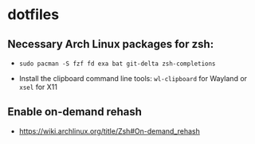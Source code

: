 # dotfiles

## Necessary Arch Linux packages for zsh:
  * ```Shell
    sudo pacman -S fzf fd exa bat git-delta zsh-completions
    ```
  * Install the clipboard command line tools: `wl-clipboard` for Wayland or `xsel` for X11
    
## Enable on-demand rehash
  * https://wiki.archlinux.org/title/Zsh#On-demand_rehash
